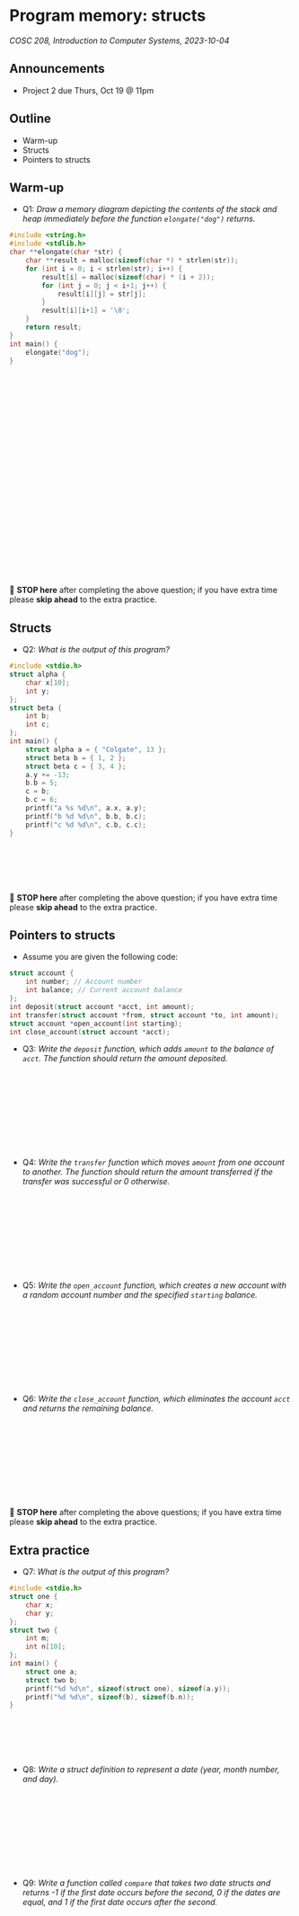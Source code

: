 # Program memory: structs
_COSC 208, Introduction to Computer Systems, 2023-10-04_

## Announcements
* Project 2 due Thurs, Oct 19 @ 11pm

## Outline
* Warm-up
* Structs
* Pointers to structs

## Warm-up
* Q1: _Draw a memory diagram depicting the contents of the stack and heap immediately before the function `elongate("dog")` returns._


```c
#include <string.h>
#include <stdlib.h>
char **elongate(char *str) {
    char **result = malloc(sizeof(char *) * strlen(str));
    for (int i = 0; i < strlen(str); i++) {
        result[i] = malloc(sizeof(char) * (i + 2));
        for (int j = 0; j < i+1; j++) {
            result[i][j] = str[j];
        }
        result[i][i+1] = '\0';
    }
    return result;
}
int main() {
    elongate("dog");
}
```

<p style="height:26em;"></p>

🛑 **STOP here** after completing the above question; if you have extra time please **skip ahead** to the extra practice.

## Structs

* Q2: _What is the output of this program?_


```c
#include <stdio.h>
struct alpha {
    char x[10];
    int y;
};
struct beta {
    int b;
    int c;
};
int main() {
    struct alpha a = { "Colgate", 13 };
    struct beta b = { 1, 2 };
    struct beta c = { 3, 4 };
    a.y += -13;
    b.b = 5;
    c = b;
    b.c = 6;
    printf("a %s %d\n", a.x, a.y);
    printf("b %d %d\n", b.b, b.c);
    printf("c %d %d\n", c.b, c.c);
}
```

<p style="height:5em;"></p>

🛑 **STOP here** after completing the above question; if you have extra time please **skip ahead** to the extra practice.

<div style="page-break-after:always;"></div>

## Pointers to structs

* Assume you are given the following code:


```c
struct account {
    int number; // Account number
    int balance; // Current account balance
};
int deposit(struct account *acct, int amount);
int transfer(struct account *from, struct account *to, int amount);
struct account *open_account(int starting);
int close_account(struct account *acct);
```

* Q3: _Write the `deposit` function, which adds `amount` to the balance of `acct`. The function should return the amount deposited._

<p style="height:10em;"></p>

* Q4: _Write the `transfer` function which moves `amount` from one account to another. The function should return the amount transferred if the transfer was successful or 0 otherwise._

<p style="height:10em;"></p>

* Q5: _Write the `open_account` function, which creates a new account with a random account number and the specified `starting` balance._

<p style="height:10em;"></p>

* Q6: _Write the `close_account` function, which eliminates the account `acct` and returns the remaining balance._

<p style="height:10em;"></p>

🛑 **STOP here** after completing the above questions; if you have extra time please **skip ahead** to the extra practice.

<div style="page-break-after:always;"></div>

## Extra practice

* Q7: _What is the output of this program?_


```c
#include <stdio.h>
struct one {
    char x;
    char y;
};
struct two {
    int m;
    int n[10];
};
int main() {
    struct one a;
    struct two b;
    printf("%d %d\n", sizeof(struct one), sizeof(a.y));
    printf("%d %d\n", sizeof(b), sizeof(b.n));
}
```

<p style="height:5em;"></p>

* Q8: _Write a struct definition to represent a date (year, month number, and day)._

<p style="height:10em;"></p>

* Q9: _Write a function called `compare` that takes two date structs and returns -1 if the first date occurs before the second, 0 if the dates are equal, and 1 if the first date occurs after the second._
